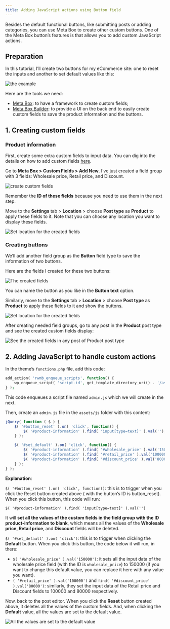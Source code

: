 ```yaml
---
title: Adding JavaScript actions using Button field
---
```


Besides the default functional buttons, like submitting posts or adding categories, you can use Meta Box to create other custom buttons. One of the Meta Box button’s features is that allows you to add custom JavaScript actions.

## Preparation

In this tutorial, I’ll create two buttons for my eCommerce site: one to reset the inputs and another to set default values like this:

![the example](https://i.imgur.com/kKWnlwE.gif)

Here are the tools we need:

* [Meta Box](https://metabox.io): to have a framework to create custom fields;
* [Meta Box Builder](https://metabox.io/plugins/meta-box-builder/): to provide a UI on the back end to easily create custom fields to save the product information and the buttons.

## 1. Creating custom fields

### Product information

First, create some extra custom fields to input data. You can dig into the details on how to add custom fields [here](https://docs.metabox.io/tutorials/create-custom-fields/).

Go to **Meta Box > Custom Fields > Add New**. I’ve just created a field group with 3 fields: Wholesale price, Retail price, and Discount.

![create custom fields](https://i.imgur.com/00bWmtl.png)

Remember the **ID of these fields** because you need to use them in the next step.

Move to the **Settings** tab > **Location** > choose **Post type** as **Product** to apply these fields to it. Note that you can choose any location you want to display these fields.

![Set location for the created fields](https://i.imgur.com/KH3vub8.png)

### Creating buttons

We’ll add another field group as the **Button** field type to save the information of two buttons.

Here are the fields I created for these two buttons:

![The created fields](https://i.imgur.com/tY1emma.png)

You can name the button as you like in the **Button text** option.

Similarly, move to the **Settings** tab > **Location** > choose **Post type** as **Product** to apply these fields to it and show the buttons.

![Set location for the created fields](https://i.imgur.com/K3DXyzE.png)

After creating needed field groups, go to any post in the **Product** post type and see the created custom fields display:

![See the created fields in any post of Product post type](https://i.imgur.com/IT688XR.png)

## 2. Adding JavaScript to handle custom actions

In the theme’s `functions.php` file, add this code:

```php
add_action( 'rwmb_enqueue_scripts', function() {
    wp_enqueue_script( 'script-id', get_template_directory_uri() . '/assets/js/admin.js', ['jquery'], '', true );
} );
```

This code enqueues a script file named `admin.js` which we will create in the next.

Then, create an `admin.js` file in the `assets/js` folder with this content:

```js
jQuery( function ( $ ) {
    $( '#button_reset' ).on( 'click', function() {
        $( '#product-information' ).find( 'input[type=text]' ).val('');
    } );

    $( '#set_default' ).on( 'click', function() {
        $( '#product-information' ).find( '#wholesale_price' ).val('150000');
        $( '#product-information' ).find( '#retail_price' ).val('100000');
        $( '#product-information' ).find( '#discount_price' ).val('80000');
    } );
} );
```
**Explanation**:

`$( '#button_reset' ).on( 'click', function()`: this is to trigger when you click the Reset button created above ( with the button’s ID is button_reset). When you click this button, this code will run:

`$( '#product-information' ).find( 'input[type=text]' ).val('')`

It will **set all the values of the custom fields in the field group with the ID product-information to blank**, which means all the values of the **Wholesale price, Retail price**, and **Discount** fields will be deleted.

`$( '#set_default' ).on( 'click')`: this is to trigger when clicking the **Default** button. When you click this button, the code below it will run, in there:

* `$( '#wholesale_price' ).val('150000')`: it sets all the input data of the wholesale price field (with the ID is `wholesale_price`) to 150000 (if you want to change this default value, you can replace it here with any value you want).
* `( '#retail_price' ).val('100000')` and `find( '#discount_price' ).val('80000')`: similarly, they set the input data of the Retail price and Discount fields to 100000 and 80000 respectively.

Now, back to the post editor. When you click the **Reset** button created above, it deletes all the values of the custom fields. And, when clicking the **Default** value, all the values are set to the default value.


![All the values are set to the default value](https://i.imgur.com/kKWnlwE.gif)
